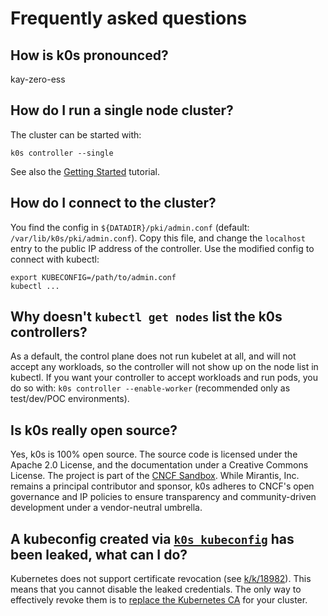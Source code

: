 # Frequently asked questions

## How is k0s pronounced?

kay-zero-ess

## How do I run a single node cluster?

The cluster can be started with:

```shell
k0s controller --single
```

See also the [Getting Started](https://docs.k0sproject.io/stable/install/) tutorial.

## How do I connect to the cluster?

You find the config in `${DATADIR}/pki/admin.conf` (default: `/var/lib/k0s/pki/admin.conf`). Copy this file, and change the `localhost` entry to the public IP address of the controller. Use the modified config to connect with kubectl:

```shell
export KUBECONFIG=/path/to/admin.conf
kubectl ...
```

## Why doesn't `kubectl get nodes` list the k0s controllers?

As a default, the control plane does not run kubelet at all, and will not accept any workloads, so the controller will not show up on the node list in kubectl. If you want your controller to accept workloads and run pods, you do so with:
`k0s controller --enable-worker` (recommended only as test/dev/POC environments).

## Is k0s really open source?

Yes, k0s is 100% open source. The source code is licensed under the Apache 2.0
License, and the documentation under a Creative Commons License. The project is
part of the [CNCF Sandbox]. While Mirantis, Inc. remains a principal contributor
and sponsor, k0s adheres to CNCF's open governance and IP policies to ensure
transparency and community-driven development under a vendor-neutral umbrella.

[CNCF Sandbox]: https://www.cncf.io/sandbox-projects/

## A kubeconfig created via [`k0s kubeconfig`](../cli/k0s_kubeconfig.md) has been leaked, what can I do?

Kubernetes does not support certificate revocation (see [k/k/18982]). This means
that you cannot disable the leaked credentials. The only way to effectively
revoke them is to [replace the Kubernetes CA] for your cluster.

[k/k/18982]: https://github.com/kubernetes/kubernetes/issues/18982
[replace the Kubernetes CA]: certificate-authorities.md#replacing-the-kubernetes-ca-and-sa-key-pair

